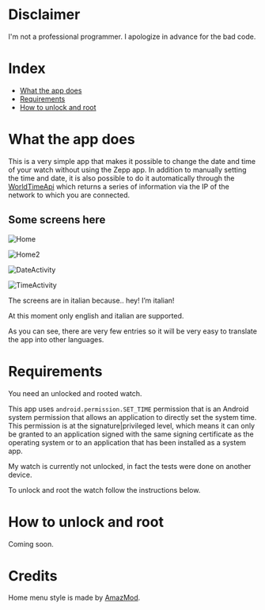# Disclaimer

I'm not a professional programmer. I apologize in advance for the bad code.

# Index

- [What the app does](#what-the-app-does)
- [Requirements](#requirements)
- [How to unlock and root](#how-to-unlock-and-root)

# What the app does

This is a very simple app that makes it possible to change the date and time of your watch without using the Zepp app.
In addition to manually setting the time and date, it is also possible to do it automatically through the [WorldTimeApi](https://worldtimeapi.org/) which returns a series of information via the IP of the network to which you are connected.

## Some screens here

![Home](https://cdn.discordapp.com/attachments/847760378758037514/1190660615589605478/home.png?ex=661a949c&is=66081f9c&hm=1b7981df26c71a6e7059127be7a126b7fcb8c31064fa4c5ec62ed0450d220ba5&)

![Home2](https://cdn.discordapp.com/attachments/847760378758037514/1190660614897545297/home2.png?ex=661a949b&is=66081f9b&hm=b3c9f01fe87bc337761e9cc4b398974bb126c97bf97df1c874bedf95b888e8f0&)

![DateActivity](https://cdn.discordapp.com/attachments/847760378758037514/1190660615358910606/date.png?ex=661a949c&is=66081f9c&hm=3ba3c7dddf16d5852b5424b91376f10884215b8b3a2d20d5bdaa5c83ff995a02&)

![TimeActivity](https://cdn.discordapp.com/attachments/847760378758037514/1190660615132434472/time.png?ex=661a949c&is=66081f9c&hm=6c5d39bee98d65a7e96301ce921f84f55546d74ed5425ab2cb1f27f5b10b2466&)

The screens are in italian because.. hey! I’m italian!

At this moment only english and italian are supported.

As you can see, there are very few entries so it will be very easy to translate the app into other languages.

# Requirements

You need an unlocked and rooted watch.

This app uses `android.permission.SET_TIME` permission that is an Android system permission that allows an application to directly set the system time. This permission is at the signature|privileged level, which means it can only be granted to an application signed with the same signing certificate as the operating system or to an application that has been installed as a system app.

My watch is currently not unlocked, in fact the tests were done on another device.

To unlock and root the watch follow the instructions below.

# How to unlock and root

Coming soon.

# Credits

Home menu style is made by [AmazMod](https://github.com/AmazMod).
